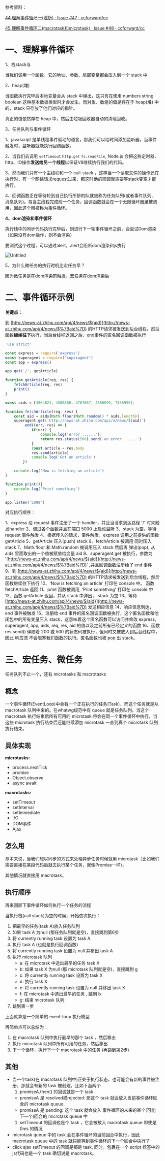 参考资料：

[44.理解事件循环一(浅析) · Issue #47 · ccforward/cc](https://github.com/ccforward/cc/issues/47)

[45.理解事件循环二(macrotask和microtask) · Issue #48 · ccforward/cc](https://github.com/ccforward/cc/issues/48)

# 一、理解事件循环

1、栈stack与

当我们调用一个函数，它的地址、参数、局部变量都会压入到一个 stack 中

2、heap(堆)

当函数执行完毕后本地变量会从 stack 中弹出，这只有在使用 numbers string boolean 这种基本数据类型时才会发生。而对象、数组的值是存在于 heap(堆) 中的，stack 只存放了他们对应的指针。

真正的值依然存在 heap 中，然后由垃圾回收器自动的清理回收。

3、任务队列与事件循环

1、javascript 是单线程事件驱动的语言，那我们可以给时间添加监听器，当事件触发时，监听器就能执行回调函数。

2、当我们去调用 `setTimeout` `http.get` `fs.readFile`, Node.js 会把这些定时器、http、IO操作**发送给另一个线程**以保证V8继续执行我们的代码。

3、然而我们只有一个主线程和一个 call-stack ，这样当一个读取文件的操作还在执行时，有一个网络请求request过来，那这时他的回调就需要等stack变空才能执行。

4、回调函数正在等待轮到自己执行所排的队就被称为任务队列(或者事件队列、消息队列)。每当主线程完成前一个任务，回调函数就会在一个无限循环圈里被调用，因此这个圈被称为事件循环。

**4、dom渲染和事件循环**

执行栈中的同步代码执行完毕后，到进行下一轮事件循环之前，会尝试Dom渲染（如果没有dom操作，则不会渲染）

要测试这个过程，可以通过alert，alert会阻断dom渲染和js执行

![Untitled](https://s3-us-west-2.amazonaws.com/secure.notion-static.com/c0bbeff7-b4a8-4c65-a195-d4418d532878/Untitled.png)

5、为什么微任务的执行时机比宏任务早？

因为微任务是在dom渲染前触发，宏任务在dom渲染后

# 二、事件循环示例

**关键点：**

到 [http://news-at.zhihu.com/api/4/news/${aid}](http://news-at.zhihu.com/api/4/news/$%7Baid%7D) 的HTTP请求被发送到后台线程，然后函数**继续往下**执行，当后台线程返回之后，end事件的匿名回调函数被执行

```jsx
'use strict'

const express = require('express')
const superagent = require('superagent')
const app = express()

app.get('/', getArticle)

function getArticle(req, res) {
    fetchArticle(req, res)
    print()
}

const aids = [4564824, 4506868, 4767667, 4856099, 7456996];

function fetchArticle(req, res) {
    const aid = aids[Math.floor(Math.random() * aids.length)]
    superagent.get(`http://news-at.zhihu.com/api/4/news/${aid}`)
        .end((err, res) => {
            if(err) {
                console.log('error ......');
                return res.status(500).send('an error ......')
            }
            const article = res.body
            res.send(article)
            console.log('Got an article')
        })

    console.log('Now is fetching an article')
}

function print(){
    console.log('Print something')
}

app.listen('5000')
```

对应执行顺序：

1、express 给 request 事件注册了一个 handler，并且当请求到达路径 '/' 时来触发handler
2、调过各个函数并且在端口 5000 上启动监听
3、stack 为空，等待 request 事件触发
4、根据传入的请求，事件触发，express 调用之前提供的函数 getArticle
5、getArticle 压入(push) stack
6、fetchArticle 被调用 同时压入 stack
7、Math.floor 和 Math.random 被调用压入 stack 然后再 弹出(pop), 从 aids 里面取出的一个值被赋值给变量 aid
8、superagent.get 被执行，参数为 '[http://news-at.zhihu.com/api/4/news/${aid}](http://news-at.zhihu.com/api/4/news/$%7Baid%7D)' ,并且回调函数注册给了 end 事件
9、到 [http://news-at.zhihu.com/api/4/news/${aid}](http://news-at.zhihu.com/api/4/news/$%7Baid%7D) 的HTTP请求被发送到后台线程，然后函数继续往下执行
10、'Now is fetching an article' 打印在 console 中。 函数 fetchArticle 返回
11、print 函数被调用, 'Print something' 打印在 console 中
12、函数 getArticle 返回，并从 stack 中弹出， stack 为空
13、等待 [http://news-at.zhihu.com/api/4/news/${aid}](http://news-at.zhihu.com/api/4/news/$%7Baid%7D) 发送相应信息
14、响应信息到达，end 事件被触发
15、注册给 end 事件的匿名回调函数被执行，这个匿名函数和他闭包中的所有变量压入 stack，这意味着这个匿名函数可以访问并修改 express, superagent, app, aids, req, res, aid 的值以及之前所有已经定义的函数
16、函数 res.send() 伴随着 200 或 500 的状态码被执行，但同时又被放入到后台线程中，因此 响应流 不会阻塞我们函数的执行。匿名函数也被 pop 出 stack。

# 三、宏任务、微任务

任务队列不止一个，还有 microtasks 和 macrotasks

## 概念

一个事件循环(EventLoop)中会有一个正在执行的任务(Task)，而这个任务就是从 macrotask 队列中来的。在whatwg规范中有 queue 就是任务队列。当这个 macrotask 执行结束后所有可用的 microtask 将会在同一个事件循环中执行，当这些 microtask 执行结束后还能继续添加 microtask 一直到真个 microtask 队列执行结束。

## 具体实现

**microtasks:**

- process.nextTick
- promise
- Object.observe
- async await

**macrotasks:**

- setTimeout
- setInterval
- setImmediate
- I/O
- DOM事件
- Ajax

## **怎么用**

基本来说，当我们想以同步的方式来处理异步任务时候就用 microtask（比如我们需要直接在某段代码后就去执行某个任务，就像Promise一样）。

其他情况就直接用 macrotask。

## 执行顺序

再来回顾下事件循环如何执行一个任务的流程

当执行栈(call stack)为空的时候，开始依次执行：

1. 把最早的任务(task A)放入任务队列
2. 如果 task A 为null (那任务队列就是空)，直接跳到第6步
3. 将 currently running task 设置为 task A
4. 执行 task A (也就是执行回调函数)
5. 将 currently running task 设置为 null 并移出 task A
6. 执行 microtask 队列
    - a: 在 microtask 中选出最早的任务 task X
    - b: 如果 task X 为null (那 microtask 队列就是空)，直接跳到 g
    - c: 将 currently running task 设置为 task X
    - d: 执行 task X
    - e: 将 currently running task 设置为 null 并移出 task X
    - f: 在 microtask 中选出最早的任务 , 跳到 b
    - g: 结束 microtask 队列
7. 跳到第一步

上面就算是一个简单的 event-loop 执行模型

再简单点可以总结为：

1. 在 macrotask 队列中执行最早的那个 task ，然后移出
2. 执行 microtask 队列中所有可用的任务，然后移出
3. 下一个循环，执行下一个 macrotask 中的任务 (再跳到第2步)

## 其他

- 当一个task(在 macrotask 队列中)正处于执行状态，也可能会有新的事件被注册，那就会有新的 task 被创建。比如下面两个
    1. promiseA.then() 的回调就是一个 task
    - promiseA 是 resolved或rejected: 那这个 task 就会放入当前事件循环回合的 microtask queue
    - promiseA 是 pending: 这个 task 就会放入 事件循环的未来的某个(可能下一个)回合的 microtask queue 中
    1. setTimeout 的回调也是个 task ，它会被放入 macrotask queue 即使是 0ms 的情况
- microtask queue 中的 task 会在事件循环的当前回合中执行，因此 macrotask queue 中的 task 就只能等到事件循环的下一个回合中执行了
- click ajax setTimeout 的回调是都是 task, 同时，包裹在一个 script 标签中的js代码也是一个 task 确切说是 macrotask。